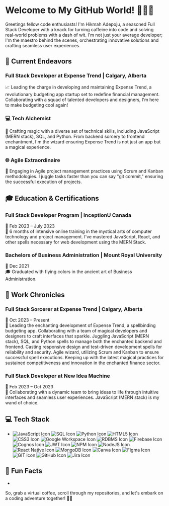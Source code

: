 # Welcome to My GitHub World! 👩‍💻🌐

Greetings fellow code enthusiasts! I'm Hikmah Adepoju, a seasoned Full Stack Developer with a knack for turning caffeine into code and solving real-world problems with a dash of wit. I'm not just your average developer; I'm the maestro behind the scenes, orchestrating innovative solutions and crafting seamless user experiences.

## 🚀 Current Endeavors

### Full Stack Developer at Expense Trend | Calgary, Alberta
📈 Leading the charge in developing and maintaining Expense Trend, a revolutionary budgeting app startup set to redefine financial management. Collaborating with a squad of talented developers and designers, I'm here to make budgeting cool again!

### 💻 Tech Alchemist
🔧 Crafting magic with a diverse set of technical skills, including JavaScript (MERN stack), SQL, and Python. From backend sorcery to frontend enchantment, I'm the wizard ensuring Expense Trend is not just an app but a magical experience.

### 🌐 Agile Extraordinaire
🔄 Engaging in Agile project management practices using Scrum and Kanban methodologies. I juggle tasks faster than you can say "git commit," ensuring the successful execution of projects.

## 🎓 Education & Certifications

### Full Stack Developer Program | InceptionU Canada
📅 Feb 2023 – July 2023  
🚀 6 months of intensive online training in the mystical arts of computer technology and project management. I've mastered JavaScript, React, and other spells necessary for web development using the MERN Stack.

### Bachelors of Business Administration | Mount Royal University
📅 Dec 2021  
🎓 Graduated with flying colors in the ancient art of Business Administration.

## 💼 Work Chronicles

### Full Stack Sorcerer at Expense Trend | Calgary, Alberta
📅 Oct 2023 – Present  
🚀 Leading the enchanting development of Expense Trend, a spellbinding budgeting app. Collaborating with a team of magical developers and designers to craft interfaces that sparkle. Juggling JavaScript (MERN stack), SQL, and Python spells to manage both the enchanted backend and frontend. Casting responsive design and test-driven development spells for reliability and security. Agile wizard, utilizing Scrum and Kanban to ensure successful spell executions. Keeping up with the latest magical practices for sustained competitiveness and innovation in the enchanted finance sector.

### Full Stack Developer at New Idea Machine
🚀 Feb 2023 – Oct 2023  
🌈 Collaborating with a dynamic team to bring ideas to life through intuitive interfaces and seamless user experiences. JavaScript (MERN stack) is my wand of choice.

## 💻 Tech Stack
  - ![JavaScript Icon](https://img.icons8.com/color/48/000000/javascript.png) ![SQL Icon](https://img.icons8.com/color/48/000000/sql.png) ![Python Icon](https://img.icons8.com/color/48/000000/python.png) ![HTML5 Icon](https://img.icons8.com/color/48/000000/html-5.png) ![CSS3 Icon](https://img.icons8.com/color/48/000000/css3.png) ![Google Workspace Icon](https://img.icons8.com/color/48/000000/google-logo.png) ![RDBMS Icon](https://img.icons8.com/color/48/000000/database.png) ![Firebase Icon](https://img.icons8.com/color/48/000000/firebase.png) ![Cognos Icon](https://img.icons8.com/color/48/000000/ibm.png) ![JWT Icon](https://img.icons8.com/color/48/000000/lock-2.png) ![NPM Icon](https://img.icons8.com/color/48/000000/npm.png) ![NodeJS Icon](https://img.icons8.com/color/48/000000/nodejs.png) ![React Native Icon](https://img.icons8.com/color/48/000000/react-native.png) ![MongoDB Icon](https://img.icons8.com/color/48/000000/mongodb.png) ![Canva Icon](https://img.icons8.com/color/48/000000/canva.png) ![Figma Icon](https://img.icons8.com/color/48/000000/figma.png) ![GIT Icon](https://img.icons8.com/color/48/000000/git.png) ![GitHub Icon](https://img.icons8.com/color/48/000000/github--v1.png) ![Jira Icon](https://img.icons8.com/color/48/000000/jira.png)

## 🚗 Fun Facts

- 

So, grab a virtual coffee, scroll through my repositories, and let's embark on a coding adventure together! 🚀✨


<!--
**hadep275/hadep275** is a ✨ _special_ ✨ repository because its `README.md` (this file) appears on your GitHub profile.

Here are some ideas to get you started:

- 🔭 I’m currently working on ...
- 🌱 I’m currently learning ...
- 👯 I’m looking to collaborate on ...
- 🤔 I’m looking for help with ...
- 💬 Ask me about ...
- 📫 How to reach me: ...
- 😄 Pronouns: ...
- ⚡ Fun fact: ...
-->
